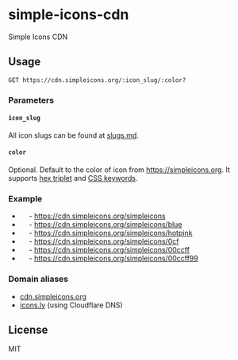 # simple-icons-cdn

Simple Icons CDN

## Usage

```
GET https://cdn.simpleicons.org/:icon_slug/:color?
```

### Parameters

#### `icon_slug`

All icon slugs can be found at [slugs.md](https://github.com/simple-icons/simple-icons/blob/master/slugs.md).

#### `color`

Optional. Default to the color of icon from https://simpleicons.org. It supports [hex triplet](https://en.wikipedia.org/wiki/Web_colors#Hex_triplet) and [CSS keywords](https://www.w3.org/wiki/CSS/Properties/color/keywords).

### Example

- <picture><source media="(prefers-color-scheme: dark)" srcset="https://cdn.simpleicons.org/simpleicons/eee"><source media="(prefers-color-scheme: light)" srcset="https://cdn.simpleicons.org/simpleicons"><img height="14" src="https://cdn.simpleicons.org/simpleicons"/></picture> - https://cdn.simpleicons.org/simpleicons
- <img height="14" src="https://cdn.simpleicons.org/simpleicons/blue"/> - https://cdn.simpleicons.org/simpleicons/blue
- <img height="14" src="https://cdn.simpleicons.org/simpleicons/hotpink"/> - https://cdn.simpleicons.org/simpleicons/hotpink
- <img height="14" src="https://cdn.simpleicons.org/simpleicons/0cf"/> - https://cdn.simpleicons.org/simpleicons/0cf
- <img height="14" src="https://cdn.simpleicons.org/simpleicons/00ccff"/> - https://cdn.simpleicons.org/simpleicons/00ccff
- <img height="14" src="https://cdn.simpleicons.org/simpleicons/00ccff99"/> - https://cdn.simpleicons.org/simpleicons/00ccff99

### Domain aliases

- [cdn.simpleicons.org](https://cdn.simpleicons.org/simpleicons)
- [icons.ly](https://icons.ly/simpleicons) (using Cloudflare DNS)

## License

MIT
